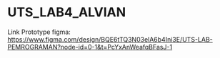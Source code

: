﻿# UTS_LAB4_ALVIAN
Link Prototype figma: https://www.figma.com/design/BQE6tTQ3N03elA6b4Ini3E/UTS-LAB-PEMROGRAMAN?node-id=0-1&t=PcYxAnWeafqBFasJ-1
